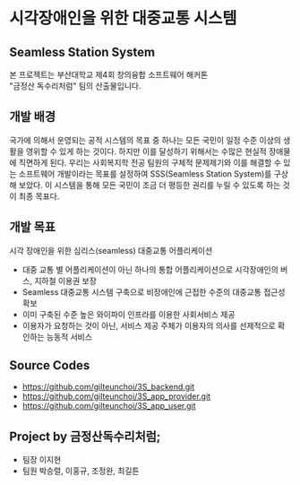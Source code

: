 # 시각장애인을 위한 대중교통 시스템
## Seamless Station System

본 프로젝트는 부산대학교 제4회 창의융합 소프트웨어 해커톤<br>
"금정산 독수리처럼" 팀의 산출물입니다.

## 개발 배경

국가에 의해서 운영되는 공적 시스템의 목표 중 하나는 모든 국민이 일정 수준 이상의 생활을 영위할 수 있게 하는 것이다. 하지만 이를 달성하기 위해서는 수많은 현실적 장애물에 직면하게 된다. 우리는 사회복지학 전공 팀원의 구체적 문제제기와 이를 해결할 수 있는 소프트웨어 개발이라는 목표를 설정하여 SSS(Seamless Station System)를 구상해 보았다. 이 시스템을 통해 모든 국민이 조금 더 평등한 권리를 누릴 수 있도록 하는 것이 최종 목표다.

## 개발 목표

시각 장애인을 위한 심리스(seamless) 대중교통 어플리케이션
- 대중 교통 별 어플리케이션이 아닌 하나의 통합 어플리케이션으로 시각장애인의 버스, 지하철 이용권 보장
- Seamless 대중교통 시스템 구축으로 비장애인에 근접한 수준의 대중교통 접근성 확보
- 이미 구축된 수준 높은 와이파이 인프라를 이용한  사회서비스 제공
- 이용자가 요청하는 것이 아닌, 서비스 제공 주체가 이용자의 의사를 선제적으로 확인하는 능동적 서비스

## Source Codes

- https://github.com/gilteunchoi/3S_backend.git
- https://github.com/gilteunchoi/3S_app_provider.git
- https://github.com/gilteunchoi/3S_app_user.git

## Project by 금정산독수리처럼;

- 팀장 이지현
- 팀원 박승렬, 이홍규, 조정완, 최길튼
